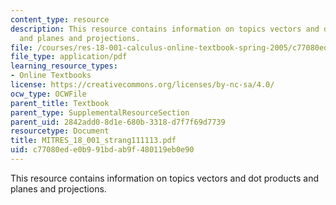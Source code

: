 ```yaml
---
content_type: resource
description: This resource contains information on topics vectors and dot products
  and planes and projections.
file: /courses/res-18-001-calculus-online-textbook-spring-2005/c77080ede0b991bdab9f480119eb0e90_MITRES_18_001_strang111113.pdf
file_type: application/pdf
learning_resource_types:
- Online Textbooks
license: https://creativecommons.org/licenses/by-nc-sa/4.0/
ocw_type: OCWFile
parent_title: Textbook
parent_type: SupplementalResourceSection
parent_uid: 2842add0-8d1e-680b-3318-d7f7f69d7739
resourcetype: Document
title: MITRES_18_001_strang111113.pdf
uid: c77080ed-e0b9-91bd-ab9f-480119eb0e90
---
```

This resource contains information on topics vectors and dot products and planes and projections.